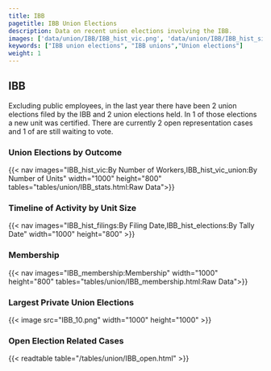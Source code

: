 ```yaml
---
title: IBB
pagetitle: IBB Union Elections
description: Data on recent union elections involving the IBB.
images: ['data/union/IBB/IBB_hist_vic.png', 'data/union/IBB/IBB_hist_size.png', 'data/union/IBB/IBB_10.png']
keywords: ["IBB union elections", "IBB unions","Union elections"]
weight: 1
---
```

##  IBB

Excluding public employees, in the last year there have been 2 union elections filed by the IBB and 2 union elections held. In 1 of those elections a new unit was certified. There are currently 2 open representation cases and 1 of are still waiting to vote.

### Union Elections by Outcome
{{< nav images="IBB_hist_vic:By Number of Workers,IBB_hist_vic_union:By Number of Units" width="1000" height="800" tables="tables/union/IBB_stats.html:Raw Data">}}

### Timeline of Activity by Unit Size
{{< nav images="IBB_hist_filings:By Filing Date,IBB_hist_elections:By Tally Date" width="1000" height="800" >}}

### Membership
{{< nav images="IBB_membership:Membership" width="1000" height="800" tables="tables/union/IBB_membership.html:Raw Data">}}

### Largest Private Union Elections
{{< image src="IBB_10.png" width="1000" height="1000"  >}}

### Open Election Related Cases
{{< readtable table="/tables/union/IBB_open.html" >}}

